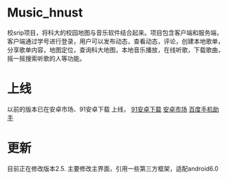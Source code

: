 # Music_hnust
校srip项目，将科大的校园地图与音乐软件结合起来。项目包含客户端和服务端，客户端通过学号进行登录，用户可以发布动态，查看动态，评论，创建本地歌单，分享歌单内容，地图定位，查询科大地图，本地音乐播放，在线听歌，下载歌曲，摇一摇搜索听歌的人等功能。
# 上线
以前的版本已在安卓市场、91安卓下载 上线，
[91安卓下载](http://apk.91.com/Soft/Android/com.cyl.music_hnust-1-1.0.html)
[安卓市场](http://apk.hiapk.com/search?key=%E6%B9%96%E7%A7%91%E9%9F%B3%E4%B9%90&pid=0)
[百度手机助手](http://shouji.baidu.com/software/9359208.html)
# 更新
目前正在修改版本2.5.
主要修改主界面，引用一些第三方框架，适配android6.0

